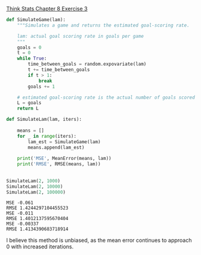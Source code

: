 [Think Stats Chapter 8 Exercise 3](http://greenteapress.com/thinkstats2/html/thinkstats2009.html#toc77)

```python
def SimulateGame(lam):
    """Simulates a game and returns the estimated goal-scoring rate.

    lam: actual goal scoring rate in goals per game
    """
    goals = 0
    t = 0
    while True:
        time_between_goals = random.expovariate(lam)
        t += time_between_goals
        if t > 1:
            break
        goals += 1

    # estimated goal-scoring rate is the actual number of goals scored
    L = goals
    return L
```


```python
def SimulateLam(lam, iters):
    
    means = []
    for _ in range(iters):
        lam_est = SimulateGame(lam)
        means.append(lam_est)
        
    print('MSE', MeanError(means, lam))
    print('RMSE', RMSE(means, lam))
    
    
SimulateLam(2, 1000)
SimulateLam(2, 10000)
SimulateLam(2, 100000)

```

    MSE -0.061
    RMSE 1.4244297104455523
    MSE -0.011
    RMSE 1.4012137595670404
    MSE -0.00337
    RMSE 1.4134390683718914


I believe this method is unbiased, as the mean error continues to approach 0 with increased iterations.